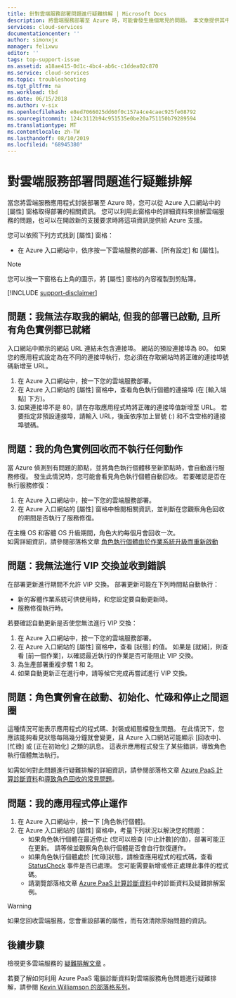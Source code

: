 ```yaml
---
title: 針對雲端服務部署問題進行疑難排解 | Microsoft Docs
description: 將雲端服務部署至 Azure 時，可能會發生幾個常見的問題。 本文章提供其中部分問題的解決方案。
services: cloud-services
documentationcenter: ''
author: simonxjx
manager: felixwu
editor: ''
tags: top-support-issue
ms.assetid: a18ae415-0d1c-4bc4-ab6c-c1ddea02c870
ms.service: cloud-services
ms.topic: troubleshooting
ms.tgt_pltfrm: na
ms.workload: tbd
ms.date: 06/15/2018
ms.author: v-six
ms.openlocfilehash: e8ed7066025dd60f0c157a4ce4caec925fe08792
ms.sourcegitcommit: 124c3112b94c951535e0be20a751150b79289594
ms.translationtype: MT
ms.contentlocale: zh-TW
ms.lasthandoff: 08/10/2019
ms.locfileid: "68945380"
---
```

# <a name="troubleshoot-cloud-service-deployment-problems"></a>對雲端服務部署問題進行疑難排解
當您將雲端服務應用程式封裝部署至 Azure 時，您可以從 Azure 入口網站中的 [屬性] 窗格取得部署的相關資訊。 您可以利用此窗格中的詳細資料來排解雲端服務的問題，也可以在開啟新的支援要求時將這項資訊提供給 Azure 支援。

您可以依照下列方式找到 [屬性] 窗格：

* 在 Azure 入口網站中，依序按一下雲端服務的部署、[所有設定] 和 [屬性]。

> [!NOTE]
> 您可以按一下窗格右上角的圖示，將 [屬性] 窗格的內容複製到剪貼簿。
>
>

[!INCLUDE [support-disclaimer](../../includes/support-disclaimer.md)]

## <a name="problem-i-cannot-access-my-website-but-my-deployment-is-started-and-all-role-instances-are-ready"></a>問題：我無法存取我的網站, 但我的部署已啟動, 且所有角色實例都已就緒
入口網站中顯示的網站 URL 連結未包含連接埠。 網站的預設連接埠為 80。 如果您的應用程式設定為在不同的連接埠執行，您必須在存取網站時將正確的連接埠號碼新增至 URL。

1. 在 Azure 入口網站中，按一下您的雲端服務部署。
2. 在 Azure 入口網站的 [屬性] 窗格中，查看角色執行個體的連接埠 (在 [輸入端點] 下方)。
3. 如果連接埠不是 80，請在存取應用程式時將正確的連接埠值新增至 URL。 若要指定非預設連接埠，請輸入 URL，後面依序加上冒號 (:) 和不含空格的連接埠號碼。

## <a name="problem-my-role-instances-recycled-without-me-doing-anything"></a>問題：我的角色實例回收而不執行任何動作
當 Azure 偵測到有問題的節點，並將角色執行個體移至新節點時，會自動進行服務修復。 發生此情況時，您可能會看見角色執行個體自動回收。 若要確認是否在執行服務修復：

1. 在 Azure 入口網站中，按一下您的雲端服務部署。
2. 在 Azure 入口網站的 [屬性] 窗格中檢閱相關資訊，並判斷在您觀察角色回收的期間是否執行了服務修復。

在主機 OS 和客體 OS 升級期間，角色大約每個月會回收一次。  
如需詳細資訊，請參閱部落格文章 [角色執行個體由於作業系統升級而重新啟動](https://blogs.msdn.com/b/kwill/archive/2012/09/19/role-instance-restarts-due-to-os-upgrades.aspx)

## <a name="problem-i-cannot-do-a-vip-swap-and-receive-an-error"></a>問題：我無法進行 VIP 交換並收到錯誤
在部署更新進行期間不允許 VIP 交換。 部署更新可能在下列時間點自動執行：

* 新的客體作業系統可供使用時，和您設定要自動更新時。
* 服務修復執行時。

若要確認自動更新是否使您無法進行 VIP 交換：

1. 在 Azure 入口網站中，按一下您的雲端服務部署。
2. 在 Azure 入口網站的 [屬性] 窗格中，查看 [狀態] 的值。 如果是 [就緒]，則查看 [前一個作業]，以確認最近執行的作業是否可能阻止 VIP 交換。
3. 為生產部署重複步驟 1 和 2。
4. 如果自動更新正在進行中，請等候它完成再嘗試進行 VIP 交換。

## <a name="problem-a-role-instance-is-looping-between-started-initializing-busy-and-stopped"></a>問題：角色實例會在啟動、初始化、忙碌和停止之間迴圈
這種情況可能表示應用程式的程式碼、封裝或組態檔發生問題。 在此情況下，您應該能夠看見狀態每隔幾分鐘就會變更，且 Azure 入口網站可能顯示 [回收中]、[忙碌] 或 [正在初始化] 之類的訊息。 這表示應用程式發生了某些錯誤，導致角色執行個體無法執行。

如需如何對此問題進行疑難排解的詳細資訊，請參閱部落格文章 [Azure PaaS 計算診斷資料](https://blogs.msdn.com/b/kwill/archive/2013/08/09/windows-azure-paas-compute-diagnostics-data.aspx)和[導致角色回收的常見問題](cloud-services-troubleshoot-common-issues-which-cause-roles-recycle.md)。

## <a name="problem-my-application-stopped-working"></a>問題：我的應用程式停止運作
1. 在 Azure 入口網站中，按一下 [角色執行個體]。
2. 在 Azure 入口網站的 [屬性] 窗格中，考量下列狀況以解決您的問題：
   * 如果角色執行個體在最近停止 (您可以檢查 [中止計數]的值)，部署可能正在更新。 請等候並觀察角色執行個體是否會自行恢復運作。
   * 如果角色執行個體處於 [忙碌]狀態，請檢查應用程式的程式碼，查看 [StatusCheck](/previous-versions/azure/reference/ee758135(v=azure.100)) 事件是否已處理。 您可能需要新增或修正處理此事件的程式碼。
   * 請瀏覽部落格文章 [Azure PaaS 計算診斷資料](https://blogs.msdn.com/b/kwill/archive/2013/08/09/windows-azure-paas-compute-diagnostics-data.aspx)中的診斷資料及疑難排解案例。

> [!WARNING]
> 如果您回收雲端服務，您會重設部署的屬性，而有效清除原始問題的資訊。
>
>

## <a name="next-steps"></a>後續步驟
檢視更多雲端服務的 [疑難排解文章](https://docs.microsoft.com/azure/cloud-services/cloud-services-allocation-failures) 。

若要了解如何利用 Azure PaaS 電腦診斷資料對雲端服務角色問題進行疑難排解，請參閱 [Kevin Williamson 的部落格系列](https://blogs.msdn.com/b/kwill/archive/2013/08/09/windows-azure-paas-compute-diagnostics-data.aspx)。
